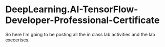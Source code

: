 # DeepLearning.AI-TensorFlow-Developer-Professional-Certificate
So here I'm going to be posting all the in class lab activities and the lab execerises.
